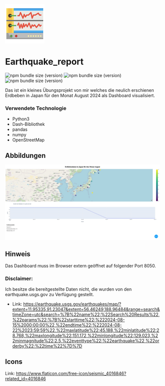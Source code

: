 ![Alt text](seismic.png "Optional title")
# Earthquake_report

![npm bundle size (version)](https://img.shields.io/badge/version-0.0.1-darkred)  ![npm bundle size (version)](https://img.shields.io/badge/language-python3-white)  ![npm bundle size (version)](https://img.shields.io/badge/framework-dash-darkred) 

Das ist ein kleines Übungsprojekt von mir welches die neulich erschienen Erdbeben in Japan für den Monat August 2024 als Dashboard visualisiert.

### Verwendete Technologie
* Python3
* Dash-Bibliothek
* pandas
* numpy
* OpenStreetMap

## Abbildungen

![Alt text](Statistik_.jpeg "Optional title")

## Hinweis
Das Dashboard muss im Browser extern geöffnet auf folgender Port 8050.

### Disclaimer:
Ich besitze die bereitgestellte Daten nicht, die wurden von den earthquake.usgs.gov zu Verfügung gestellt.

* Link: https://earthquake.usgs.gov/earthquakes/map/?extent=11.95335,91.23047&extent=56.46249,188.96484&range=search&timeZone=utc&search=%7B%22name%22:%22Search%20Results%22,%22params%22:%7B%22starttime%22:%222024-08-15%2000:00:00%22,%22endtime%22:%222024-08-22%2023:59:59%22,%22maxlatitude%22:45.188,%22minlatitude%22:28.768,%22maxlongitude%22:151.172,%22minlongitude%22:129.023,%22minmagnitude%22:2.5,%22eventtype%22:%22earthquake%22,%22orderby%22:%22time%22%7D%7D

## Icons
Link: https://www.flaticon.com/free-icon/seismic_4016846?related_id=4016846
